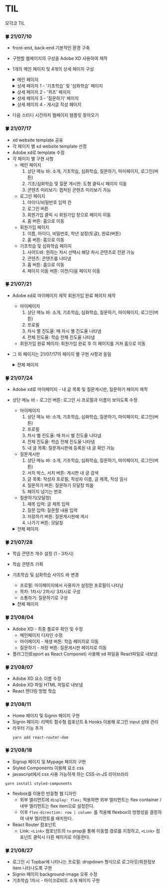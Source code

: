 # TIL
모각코 TIL

### :four_leaf_clover: 21/07/10
* front-end, back-end 기본적인 환경 구축
* 구현할 웹페이지의 구성을 Adobe XD 사용하여 제작
* 1개의 메인 페이지 및 4개의 상세 페이지 구성
  
  <details>
  <summary>메인 페이지</summary>
  <div markdown="1">       
  
  <img width=50%, height=70%  src="https://user-images.githubusercontent.com/79586634/125152397-40dd1f80-e187-11eb-8914-c4642b26175d.PNG"/>
  
  </div>
  </details>
  <details>
  <summary>상세 페이지 1 - '기초학습' 및 '심화학습' 페이지</summary>
  <div markdown="1">       

  <img width=50%, height=70%  src="https://user-images.githubusercontent.com/79586634/125152664-14c29e00-e189-11eb-989b-85b2be8007c0.png"/>
  
  </div>
  </details>
  <details>
  <summary>상세 페이지 2 - '퀴즈' 페이지</summary>
  <div markdown="1">       

  <img width=50%, height=70%  src="https://user-images.githubusercontent.com/79586634/125152684-3c196b00-e189-11eb-8f32-17582fa3d3a2.png"/>
  
  </div>
  </details>
  <details>
  <summary>상세 페이지 3 - '질문하기' 페이지</summary>
  <div markdown="1">       

  <img width=60%, height=70%  src="https://user-images.githubusercontent.com/79586634/125152698-45a2d300-e189-11eb-8f26-662ecba54c20.png"/>
  
  </div>
  </details>
  <details>
  <summary>상세 페이지 4 - 게시글 작성 페이지</summary>
  <div markdown="1">       

  <img width=50%, height=70%  src="https://user-images.githubusercontent.com/79586634/125152700-4f2c3b00-e189-11eb-97d3-4604cbee51a6.png"/>
  
  </div>
  </details>
* 다음 스터디 시간까지 웹페이지 템플릿 찾아오기

### :four_leaf_clover: 21/07/17
* xd website template 공유
* 각 페이지 별 xd website template 선정
* Adobe xd로 template 수정
* 각 페이지 별 구현 사항
  * 메인 페이지
    1. 상단 메뉴 바: 소개, 기초학습, 심화학습, 질문하기, 마이페이지, 로그인(버튼)
    2. 기초/심화학습 및 질문 게시판: 도형 클릭시 페이지 이동
    3. 콘텐츠 미리보기: 캡쳐된 콘텐츠 미리보기 가능
  * 로그인 페이지
    1. 아이디/비밀번호 입력 칸
    2. 로그인 버튼
    3. 회원가입 클릭 시 회원가입 창으로 페이지 이동
    4. 홈 버튼: 홈으로 이동
  * 회원가입 페이지 
    1. 이름, 아이디, 비밀번호, 학년 설정(토글), 완료(버튼) 
    2. 홈 버튼: 홈으로 이동
  * 기초학습 및 심화학습 페이지
    1. 사이드바: 원하는 차시 선택시 해당 차시 콘텐츠로 전환 가능
    2. 콘텐츠: 콘텐츠를 나타냄
    3. 홈 버튼: 홈으로 이동
    4. 페이지 이동 버튼: 이전/다음 페이지 이동
    
### :four_leaf_clover: 21/07/21
  * Adobe xd로 마이페이지 제작 회원가입 완료 페이지 제작
    * 마이페이지
      1. 상단 메뉴 바: 소개, 기초학습, 심화학습, 질문하기, 마이페이지, 로그인(버튼)
      2. 프로필
      3. 차시 별 진도율: 매 차시 별 진도율 나타냄
      4. 전체 진도율: 학습 전체 진도율 나타냄
    * 회원가입 완료 페이지: 회원가입 완료 후 이 페이지를 거쳐 홈으로 이동
  * 그 외 페이지는 21/07/17의 페이지 별 구현 사항과 동일
    <details>
    <summary>전체 페이지</summary>
    <div markdown="1">       

    <img width=60%, height=40%  src="https://user-images.githubusercontent.com/79586634/126729982-fa25895f-71f9-4006-abd9-23815c2279d7.PNG"/>
  
    </div>
    </details>

### :four_leaf_clover: 21/07/24
  * Adobe xd로 마이페이지 - 내 글 목록 및 질문게시판, 질문하기 페이지 제작
  * 상단 메뉴 바 - 로그인 버튼: 로그인 시 프로필과 이름이 보이도록 수정
    * 마이페이지
      1. 상단 메뉴 바: 소개, 기초학습, 심화학습, 질문하기, 마이페이지, 로그인(버튼)
      2. 프로필
      3. 차시 별 진도율: 매 차시 별 진도율 나타냄
      4. 전체 진도율: 학습 전체 진도율 나타냄
      5. 내 글 목록: 질문게시판에 등록된 내 글 확인 가능
    * 질문게시판
      1. 상단 메뉴 바: 소개, 기초학습, 심화학습, 질문하기, 마이페이지, 로그인(버튼)
      2. 서치 박스, 서치 버튼: 게시판 내 글 검색
      3. 글 목록: 작성자 프로필, 작성자 이름, 글 제목, 작성 일시
      4. 질문하기 버튼: 질문하기 모달창 띄움
      5. 페이지 넘기는 번호
    * 질문하기(모달창)
      1. 제목 입력: 글 제목 입력
      2. 질문 입력: 질문할 내용 입력
      3. 저장하기 버튼: 질문게시판에 게시
      4. 나가기 버튼: 모달창
    <details>
    <summary>전체 페이지</summary>
    <div markdown="1">       

    <img width=60%, height=30%  src="https://user-images.githubusercontent.com/79586634/126861217-07f9d8c0-be18-4cd5-9376-aacb2a85bc23.PNG"/>
  
    </div>
    </details>
      
### :four_leaf_clover: 21/07/28
* 학습 콘텐츠 개수 설정 (1 - 3차시)
* 학습 콘텐츠 기획
* 기초학습 및 심화학습 사이드 바 변경
  * 프로필: 마이페이지에서 사용자가 설정한 프로필이 나타남
  * 목차: 1차시/ 2차시/ 3차시로 구성
  * 소통하기: 질문하기로 구성
  <details>
  <summary>전체 페이지</summary>
  <div markdown="1">       


  <img width=60%, height=30%  src="https://user-images.githubusercontent.com/79586634/127661958-9a08bdc7-5181-4b5e-bc12-67160e7f0aaf.png"/>
  
  </div>
  </details>
  
### :four_leaf_clover: 21/08/04
* Adobe XD - 최종 플로우 확인 및 수정
  * 메인페이지 디자인 수정
  * 마이페이지 - 재생 버튼: 학습 페이지로 이동
  * 질문하기 - 저장 버튼: 질문게시판 페이지로 이동
* 플러그인(Export as React Componet) 사용해 xd 파일을 React파일로 내보냄

### :four_leaf_clover: 21/08/07
* Adobe XD 요소 이름 수정
* Adobe XD 파일 HTML 파일로 내보냄
* React 렌더링 방법 학습

### :four_leaf_clover: 21/08/11
* Home 페이지 및 Signin 페이지 구현
* Signin 페이지: 리액트 함수형 컴포넌트 & Hooks 이용해 로그인 input 상태 관리
* 라우터 기능 추가
  ```
  yarn add react-router-dom
  ```
  
### :four_leaf_clover: 21/08/18
* Signup 페이지 및 Mypage 페이지 구현
* Styled Components 이용해 요소 css
 * javascript에서 css 사용 가능하게 하는 CSS-in-JS 라이브러리
 ```
 yarn install styled-components
 ```
* flexbox를 이용한 반응형 웹 디자인
  * 외부 엘리먼트에 ```display: flex;``` 적용하면 외부 엘리먼트는 flex container / 내부 엘리먼트는 flex item으로 설정한다.
  * 이후 ```flex-direction: row | column ```를 적용해 flexbox의 방향성을 결정하여 내부 엘리먼트를 배치한다.
* React Router 컴포넌트
  * Link: ```<Link>``` 컴포넌트의 ```to``` prop을 통해 이동할 경로를 지정하고, ```<Link>``` 컴포넌트 클릭시 다른 페이지로 이동한다.

### :four_leaf_clover: 21/08/27
* 로그인 시 Topbar에 나타나는 프로필: dropdown 형식으로 로그아웃/회원정보 item 나타나도록 구현
* Signin 페이지 background-image 오류 수정
* 기초학습 1차시 - 마이크로비트 소개 페이지 구현
